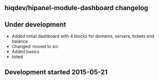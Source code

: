 hiqdev/hipanel-module-dashboard changelog
-----------------------------------------

## Under development

- Added initial dashboard with 4 blocks for domains, servers, tickets and balance
- Changed: moved to src
- Added basics
- Inited

## Development started 2015-05-21

